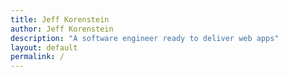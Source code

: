 ```yaml
---
title: Jeff Korenstein
author: Jeff Korenstein
description: "A software engineer ready to deliver web apps"
layout: default
permalink: /
---
```

